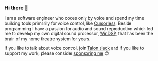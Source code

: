 ### Hi there 👋

I am a software engineer who codes only by voice and spend my time building tools primarily for voice control, like [Cursorless](https://www.cursorless.org). Beside programming I have a passion for audio and sound reproduction which led me to develop my own digital sound processor, [WinDSP](https://github.com/AndreasArvidsson/WinDSP), that has been the brain of my home theatre system for years. 

If you like to talk about voice control, join [Talon slack](https://talonvoice.slack.com) and if you like to support my work, please consider [sponsoring me](https://github.com/sponsors/AndreasArvidsson) :blush:

<!--
**AndreasArvidsson/AndreasArvidsson** is a ✨ _special_ ✨ repository because its `README.md` (this file) appears on your GitHub profile.

Here are some ideas to get you started:

- 🔭 I’m currently working on ...
- 🌱 I’m currently learning ...
- 👯 I’m looking to collaborate on ...
- 🤔 I’m looking for help with ...
- 💬 Ask me about ...
- 📫 How to reach me: ...
- 😄 Pronouns: ...
- ⚡ Fun fact: ...
-->
